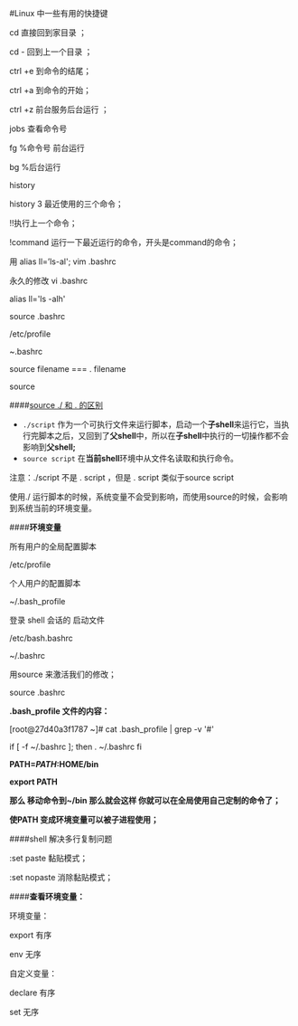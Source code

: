 #Linux 中一些有用的快捷键

cd   直接回到家目录 ；

cd -  回到上一个目录 ；



ctrl +e  到命令的结尾；

ctrl +a 到命令的开始；

ctrl +z  前台服务后台运行 ；

jobs 查看命令号

fg %命令号  前台运行

bg %后台运行





history 

history 3 最近使用的三个命令；

!!执行上一个命令；

!command 运行一下最近运行的命令，开头是command的命令；



用 alias ll=’ls-al'; vim .bashrc 

永久的修改 vi .bashrc 

alias ll='ls -alh'

source .bashrc



/etc/profile 

~.bashrc

source filename  === . filename 



source  



####[source ./ 和 . 的区别](https://www.cnblogs.com/relax1949/p/9229248.html)



- `./script` 作为一个可执行文件来运行脚本，启动一个**子shell**来运行它，当执行完脚本之后，又回到了**父shell**中，所以在**子shell**中执行的一切操作都不会影响到**父shell;**
- `source script` 在**当前shell**环境中从文件名读取和执行命令。

注意：./script 不是 . script ，但是 . script 类似于source script 

 

使用./ 运行脚本的时候，系统变量不会受到影响，而使用source的时候，会影响到系统当前的环境变量。



####**环境变量**



所有用户的全局配置脚本

/etc/profile

个人用户的配置脚本

~/.bash_profile



登录 shell 会话的 启动文件

/etc/bash.bashrc

~/.bashrc

用source 来激活我们的修改；

source .bashrc



**.bash_profile 文件的内容：**

[root@27d40a3f1787 ~]# cat .bash_profile | grep -v '#'

if [ -f ~/.bashrc ]; then
        . ~/.bashrc
fi

**PATH=$PATH:$HOME/bin**

**export PATH**



**那么 移动命令到~/bin 那么就会这样 你就可以在全局使用自己定制的命令了；**



**使PATH 变成环境变量可以被子进程使用；**



####shell 解决多行复制问题

:set paste  黏贴模式；

:set nopaste 消除黏贴模式；



####**查看环境变量：**

环境变量：

export  有序

env  无序



自定义变量：

declare 有序

set 无序

